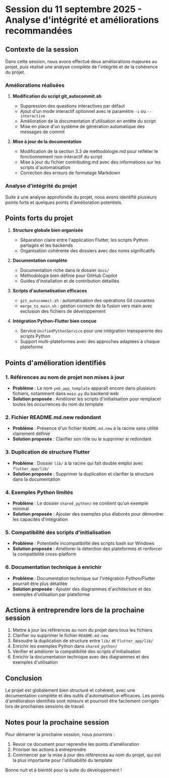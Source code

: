 # Session du 11 septembre 2025 - Analyse d'intégrité et améliorations recommandées

## Contexte de la session

Dans cette session, nous avons effectué deux améliorations majeures au projet, puis réalisé une analyse complète de l'intégrité et de la cohérence du projet.

### Améliorations réalisées

1. **Modification du script git_autocommit.sh**
   - Suppression des questions interactives par défaut
   - Ajout d'un mode interactif optionnel avec le paramètre `-i` ou `--interactive`
   - Amélioration de la documentation d'utilisation en entête du script
   - Mise en place d'un système de génération automatique des messages de commit

2. **Mise à jour de la documentation**
   - Modification de la section 3.3 de methodologie.md pour refléter le fonctionnement non-interactif du script
   - Mise à jour du fichier contributing.md avec des informations sur les scripts d'automatisation
   - Correction des erreurs de formatage Markdown

### Analyse d'intégrité du projet

Suite à une analyse approfondie du projet, nous avons identifié plusieurs points forts et quelques points d'amélioration potentiels.

## Points forts du projet

1. **Structure globale bien organisée**
   - Séparation claire entre l'application Flutter, les scripts Python partagés et les backends
   - Organisation cohérente des dossiers avec des noms significatifs

2. **Documentation complète**
   - Documentation riche dans le dossier `docs/`
   - Méthodologie bien définie pour GitHub Copilot
   - Guides d'installation et de contribution détaillés

3. **Scripts d'automatisation efficaces**
   - `git_autocommit.sh` : automatisation des opérations Git courantes
   - `merge_to_main.sh` : gestion correcte de la fusion vers main avec exclusion des fichiers de développement

4. **Intégration Python-Flutter bien conçue**
   - Service `UnifiedPythonService` pour une intégration transparente des scripts Python
   - Support multi-plateformes avec des approches adaptées à chaque plateforme

## Points d'amélioration identifiés

### 1. Références au nom de projet non mises à jour

- **Problème** : Le nom `yeb_app_template` apparaît encore dans plusieurs fichiers, notamment dans `main.py` du backend web
- **Solution proposée** : Améliorer les scripts d'initialisation pour remplacer toutes les occurrences du nom du template

### 2. Fichier README.md.new redondant

- **Problème** : Présence d'un fichier `README.md.new` à la racine sans utilité clairement définie
- **Solution proposée** : Clarifier son rôle ou le supprimer si redondant

### 3. Duplication de structure Flutter

- **Problème** : Dossier `lib/` à la racine qui fait double emploi avec `flutter_app/lib/`
- **Solution proposée** : Supprimer la duplication et clarifier la structure dans la documentation

### 4. Exemples Python limités

- **Problème** : Le dossier `shared_python/` ne contient qu'un exemple minimal
- **Solution proposée** : Ajouter des exemples plus élaborés pour démontrer les capacités d'intégration

### 5. Compatibilité des scripts d'initialisation

- **Problème** : Potentielle incompatibilité des scripts bash sur Windows
- **Solution proposée** : Améliorer la détection des plateformes et renforcer la compatibilité cross-platform

### 6. Documentation technique à enrichir

- **Problème** : Documentation technique sur l'intégration Python/Flutter pourrait être plus détaillée
- **Solution proposée** : Ajouter des diagrammes d'architecture et des exemples d'utilisation par plateforme

## Actions à entreprendre lors de la prochaine session

1. Mettre à jour les références au nom du projet dans tous les fichiers
2. Clarifier ou supprimer le fichier `README.md.new`
3. Résoudre la duplication de structure entre `lib/` et `flutter_app/lib/`
4. Enrichir les exemples Python dans `shared_python/`
5. Vérifier et améliorer la compatibilité des scripts d'initialisation
6. Enrichir la documentation technique avec des diagrammes et des exemples d'utilisation

## Conclusion

Le projet est globalement bien structuré et cohérent, avec une documentation complète et des outils d'automatisation efficaces. Les points d'amélioration identifiés sont mineurs et pourront être facilement corrigés lors de prochaines sessions de travail.

## Notes pour la prochaine session

Pour démarrer la prochaine session, nous pourrons :

1. Revoir ce document pour reprendre les points d'amélioration
2. Prioriser les actions à entreprendre
3. Commencer par la mise à jour des références au nom du projet, qui est la plus importante pour l'utilisabilité du template

Bonne nuit et à bientôt pour la suite du développement !
